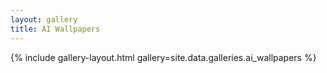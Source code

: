 ```yaml
---
layout: gallery
title: AI Wallpapers
---
```


{% include gallery-layout.html gallery=site.data.galleries.ai_wallpapers %}
